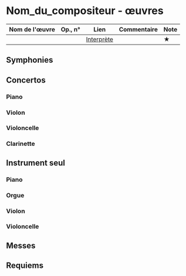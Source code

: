 # Nom_du_compositeur - œuvres 

|Nom de l'œuvre| Op., n° | Lien | Commentaire | Note|
|--------------|---------|------|-------------|-----|
|              |         | [Interprète](youtube)|   |  ★|

## Symphonies

## Concertos
### Piano
### Violon
### Violoncelle
### Clarinette


## Instrument seul
### Piano
### Orgue
### Violon
### Violoncelle

## Messes
## Requiems
